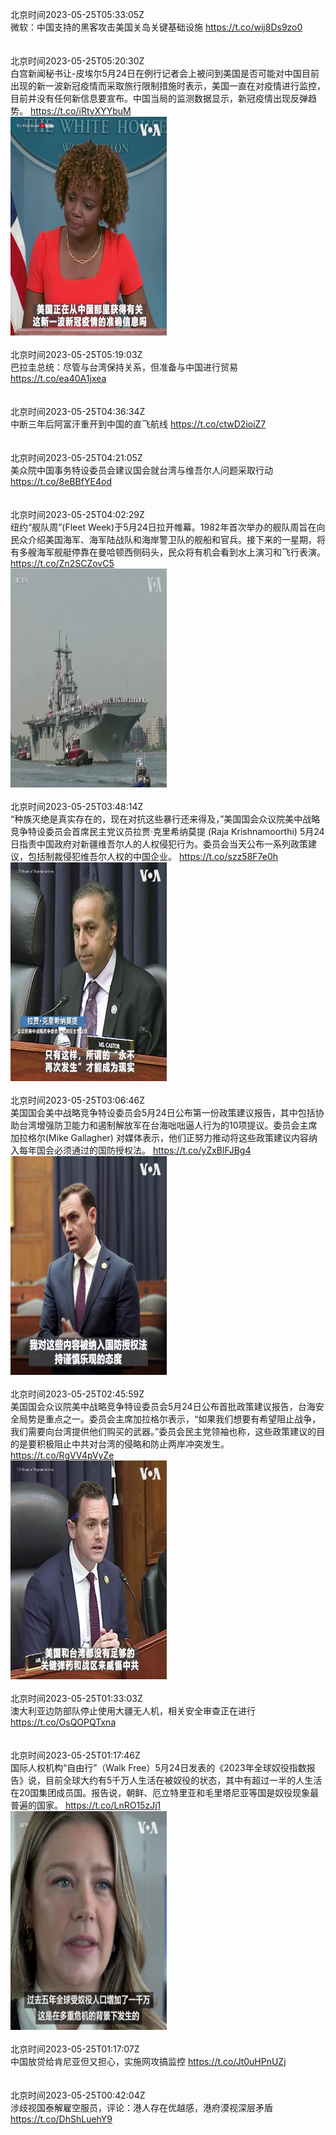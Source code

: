 北京时间2023-05-25T05:33:05Z<br>微软：中国支持的黑客攻击美国关岛关键基础设施 https://t.co/wij8Ds9zo0<br><br><br>北京时间2023-05-25T05:20:30Z<br>白宫新闻秘书让-皮埃尔5月24日在例行记者会上被问到美国是否可能对中国目前出现的新一波新冠疫情而采取旅行限制措施时表示，美国一直在对疫情进行监控，目前并没有任何新信息要宣布。中国当局的监测数据显示，新冠疫情出现反弹趋势。 https://t.co/iRtyXYYbuM<br><img src='/temp/video/2023/u-Month-5/az-Day-25/VOAChinese/1661482327606976512_0.jpg' width='250' height='350'><br><br>北京时间2023-05-25T05:19:03Z<br>巴拉圭总统：尽管与台湾保持关系，但准备与中国进行贸易 https://t.co/ea40A1jxea<br><br><br>北京时间2023-05-25T04:36:34Z<br>中断三年后阿富汗重开到中国的直飞航线 https://t.co/ctwD2ioiZ7<br><br><br>北京时间2023-05-25T04:21:05Z<br>美众院中国事务特设委员会建议国会就台湾与维吾尔人问题采取行动 https://t.co/8eBBfYE4od<br><br><br>北京时间2023-05-25T04:02:29Z<br>纽约“舰队周”(Fleet Week)于5月24日拉开帷幕。1982年首次举办的舰队周旨在向民众介绍美国海军、海军陆战队和海岸警卫队的舰船和官兵。接下来的一星期，将有多艘海军舰艇停靠在曼哈顿西侧码头，民众将有机会看到水上演习和飞行表演。 https://t.co/Zn2SCZovC5<br><img src='/temp/video/2023/u-Month-5/az-Day-25/VOAChinese/1661462693541478403_0.jpg' width='250' height='350'><br><br>北京时间2023-05-25T03:48:14Z<br>“种族灭绝是真实存在的，现在对抗这些暴行还来得及，”美国国会众议院美中战略竞争特设委员会首席民主党议员拉贾·克里希纳莫提 (Raja Krishnamoorthi) 5月24日指责中国政府对新疆维吾尔人的人权侵犯行为。委员会当天公布一系列政策建议，包括制裁侵犯维吾尔人权的中国企业。 https://t.co/szz58F7e0h<br><img src='/temp/video/2023/u-Month-5/az-Day-25/VOAChinese/1661459109512904704_0.jpg' width='250' height='350'><br><br>北京时间2023-05-25T03:06:46Z<br>美国国会美中战略竞争特设委员会5月24日公布第一份政策建议报告，其中包括协助台湾增强防卫能力和遏制解放军在台海咄咄逼人行为的10项提议。委员会主席加拉格尔(Mike Gallagher) 对媒体表示，他们正努力推动将这些政策建议内容纳入每年国会必须通过的国防授权法。 https://t.co/yZxBlFJBg4<br><img src='/temp/video/2023/u-Month-5/az-Day-25/VOAChinese/1661448671203057667_0.jpg' width='250' height='350'><br><br>北京时间2023-05-25T02:45:59Z<br>美国国会众议院美中战略竞争特设委员会5月24日公布首批政策建议报告，台海安全局势是重点之一。委员会主席加拉格尔表示，“如果我们想要有希望阻止战争， 我们需要向台湾提供他们购买的武器。”委员会民主党领袖也称，这些政策建议的目的是要积极阻止中共对台湾的侵略和防止两岸冲突发生。 https://t.co/RgVV4pVyZe<br><img src='/temp/video/2023/u-Month-5/az-Day-25/VOAChinese/1661443444370276362_0.jpg' width='250' height='350'><br><br>北京时间2023-05-25T01:33:03Z<br>澳大利亚边防部队停止使用大疆无人机，相关安全审查正在进行 https://t.co/OsQOPQTxna<br><br><br>北京时间2023-05-25T01:17:46Z<br>国际人权机构“自由行”（Walk Free）5月24日发表的《2023年全球奴役指数报告》说，目前全球大约有5千万人生活在被奴役的状态，其中有超过一半的人生活在20国集团成员国。报告说，朝鲜、厄立特里亚和毛里塔尼亚等国是奴役现象最普遍的国家。 https://t.co/LnRO15zJj1<br><img src='/temp/video/2023/u-Month-5/az-Day-25/VOAChinese/1661421241759039502_0.jpg' width='250' height='350'><br><br>北京时间2023-05-25T01:17:07Z<br>中国放贷给肯尼亚但又担心，实施网攻搞监控 https://t.co/Jt0uHPnUZj<br><br><br>北京时间2023-05-25T00:42:04Z<br>涉歧视国泰解雇空服员，评论：港人存在优越感，港府漠视深层矛盾 https://t.co/DhShLuehY9<br><br><br>